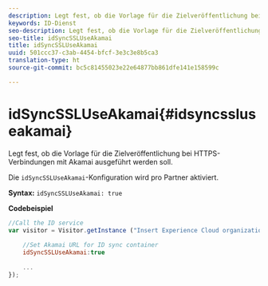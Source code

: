 ```yaml
---
description: Legt fest, ob die Vorlage für die Zielveröffentlichung bei HTTPS-Verbindungen mit Akamai ausgeführt werden soll.
keywords: ID-Dienst
seo-description: Legt fest, ob die Vorlage für die Zielveröffentlichung bei HTTPS-Verbindungen mit Akamai ausgeführt werden soll.
seo-title: idSyncSSLUseAkamai
title: idSyncSSLUseAkamai
uuid: 501ccc37-c3ab-4454-bfcf-3e3c3e8b5ca3
translation-type: ht
source-git-commit: bc5c81455023e22e64877bb861dfe141e158599c

---
```



# idSyncSSLUseAkamai{#idsyncssluseakamai}

Legt fest, ob die Vorlage für die Zielveröffentlichung bei HTTPS-Verbindungen mit Akamai ausgeführt werden soll.

Die `idSyncSSLUseAkamai`-Konfiguration wird pro Partner aktiviert.

**Syntax:** `idSyncSSLUseAkamai: true`

**Codebeispiel**

```js
//Call the ID service 
var visitor = Visitor.getInstance ("Insert Experience Cloud organization ID here",{ 
 
    //Set Akamai URL for ID sync container 
    idSyncSSLUseAkamai:true 
 
    ... 
});
```

